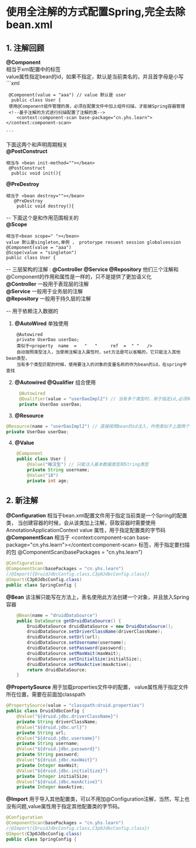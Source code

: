 # 使用全注解的方式配置Spring,完全去除bean.xml
## 1. 注解回顾

**@Component**  
    相当于xml配置中的<bean></bean>标签   
    value属性指定bean的id，如果不指定，默认是当前类名的，并且首字母是小写
    ```xml
   
     @Component(value = "aaa") // value 默认是 user
      public class User {
     使用@Component组件管理的类，必须在配置文件中加上组件扫描，才能被Spring容器管理
     <!--基于注解的方式进行扫描配置了注解的类-->
        <context:component-scan base-package="cn.yhs.learn"></context:component-scan>
    
    ```
   
下面这两个和声明周期相关    
**@PostConstruct**

    相当与 <bean init-method=""></bean>
     @PostConstruct
      public void init(){
      
**@PreDestroy**  

    相当于 <bean destroy=""></bean>
       @PreDestroy
        public void destroy(){

-- 下面这个是和作用范围相关的  
**@Scope** 

    相当于<bean scope=" "></bean>
    value 默认是singleton,单例 ， protorype resuest session globalsession 
    @Component(value = "aaa")
    @Scope(value = "singleton")
    public class User {
  
-- 三层架构的注解 : **@Controller @Service  @Repository**
 他们三个注解和@Component的作用和属性是一样的，只不是提供了更加语义化       
 **@Controller** 一般用于表现层的注解     
 **@Service** 一般用于业务层的注解    
 **@Repository**  一般用于持久层的注解    
 
 
-- 用于依赖注入数据的
1. **@AutoWired** 单独使用
```
    @Autowired
    private UserDao userDao;
    类似于<property  name  =   "   "     ref  =  " "   />
    自动按照类型注入，当使用注解注入属性时，set方法是可以省略的，它只能注入其他bean类型，
    当有多个类型匹配的时候，使用要注入的对象的变量名称的作为bean的id，在spring中查找
  ``` 
2. **@Autowired**     **@Qualifier** 组合使用
```java
     @Autowired
     @Qualifier(value = "userDaoImpl2") // 当有多个类型时，用于指定id,必须和@AutoWire 一起使用，但是给方法参数注入时，可以单独使用
     private UserDao userDao;
```
    
3.  **@Resource**
```java
@Resource(name = "userDaoImpl2") // 直接按照bean的id注入，作用类似于上面两个标签@Autowired @Qualifier(value = "userDaoImpl2")组合的作用
private UserDao userDao;
```

4. **@Value**
```java
    @Component
    public class User {
        @Value("喻汉生") // 只能注入基本数据类型和String类型
        private String username;
        @Value("18")
        private int age;
```
## 2. 新注解
**@Configuration** 相当于bean.xml配置文件用于指定当前类是一个Spring的配置类， 当创建容器的时候，会从该类加上注解，获取容器时需要使用AnnotationApplicationContext value 属性，用于指定配置类的字节码            
**@ComponentScan** 相当于 <context:component-scan base-package="cn.yhs.learn"></context:component-scan> 标签，用于指定要扫描的包
@ComponentScan(basePackages = "cn.yhs.learn")
```java
@Configuration
@ComponentScan(basePackages = "cn.yhs.learn")
//@Import({DruidJdbcConfig.class,C3p0JdbcConfig.class})
@Import(C3p0JdbcConfig.class)
public class SpringConfig {
```
**@Bean** 该注解只能写在方法上，表名使用此方法创建一个对象，并且放入Spring容器
```java
    @Bean(name = "druidDataSource")
    public DataSource getDruidDataSource() {
        DruidDataSource druidDataSource = new DruidDataSource();
        druidDataSource.setDriverClassName(driverClassName);
        druidDataSource.setUrl(url);
        druidDataSource.setUsername(username);
        druidDataSource.setPassword(password);
        druidDataSource.setMaxWait(maxWait);
        druidDataSource.setInitialSize(initialSize);
        druidDataSource.setMaxActive(maxActive);
        return druidDataSource;
    }
```
**@PropertySource** 用于加载properties文件中的配置， value属性用于指定文件所在位置，需要在前面加classpath
```java
@PropertySource(value = "classpath:druid.properties")
public class DruidJdbcConfig {
    @Value("${druid.jdbc.driverClassName}")
    private String driverClassName;
    @Value("${druid.jdbc.url}")
    private String url;
    @Value("${druid.jdbc.username}")
    private String username;
    @Value("${druid.jdbc.password}")
    private String password;
    @Value("${druid.jdbc.maxWait}")
    private Integer maxWait;
    @Value("${druid.jdbc.initialSize}")
    private Integer initialSize;
    @Value("${druid.jdbc.maxActive}")
    private Integer maxActive;
```
**@Import** 用于导入其他配置类，可以不用加@Configuration注解，当然，写上也没有问题,value属性用于指定其他配置类的字节码。
```java
@Configuration
@ComponentScan(basePackages = "cn.yhs.learn")
//@Import({DruidJdbcConfig.class,C3p0JdbcConfig.class})
@Import(C3p0JdbcConfig.class)
public class SpringConfig {
```